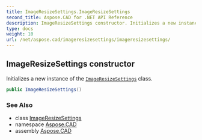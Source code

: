 ```yaml
---
title: ImageResizeSettings.ImageResizeSettings
second_title: Aspose.CAD for .NET API Reference
description: ImageResizeSettings constructor. Initializes a new instance of the ImageResizeSettings class
type: docs
weight: 10
url: /net/aspose.cad/imageresizesettings/imageresizesettings/
---
```

## ImageResizeSettings constructor

Initializes a new instance of the [`ImageResizeSettings`](../) class.

```csharp
public ImageResizeSettings()
```

### See Also

* class [ImageResizeSettings](../)
* namespace [Aspose.CAD](../../../aspose.cad/)
* assembly [Aspose.CAD](../../../)


